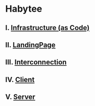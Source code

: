 # Habytee

## I. [Infrastructure (as Code)](./habytee.Infrastructure/README.md)

## II. [LandingPage](./habytee.LandingPage/README.md)

## III. [Interconnection](./habytee.Interconnection/README.md)

## IV. [Client](./habytee.Client/README.md)

## V. [Server](./habytee.Server/README.md)
